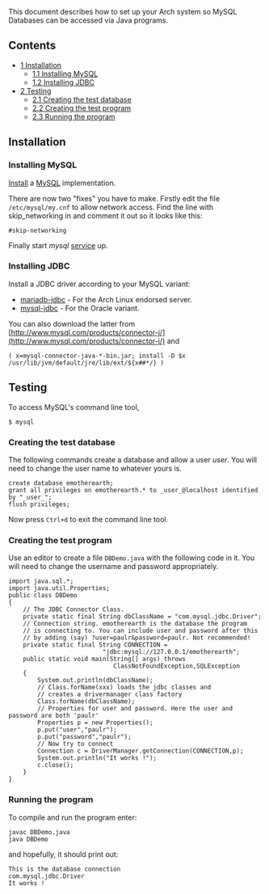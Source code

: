 This document describes how to set up your Arch system so MySQL Databases can be accessed via Java programs.

## Contents

*   [1 Installation](#Installation)
    *   [1.1 Installing MySQL](#Installing_MySQL)
    *   [1.2 Installing JDBC](#Installing_JDBC)
*   [2 Testing](#Testing)
    *   [2.1 Creating the test database](#Creating_the_test_database)
    *   [2.2 Creating the test program](#Creating_the_test_program)
    *   [2.3 Running the program](#Running_the_program)

## Installation

### Installing MySQL

[Install](/index.php/Install "Install") a [MySQL](/index.php/MySQL "MySQL") implementation.

There are now two "fixes" you have to make. Firstly edit the file `/etc/mysql/my.cnf` to allow network access. Find the line with skip_networking in and comment it out so it looks like this:

```
#skip-networking

```

Finally start _mysql_ [service](/index.php/Daemon "Daemon") up.

### Installing JDBC

Install a JDBC driver according to your MySQL variant:

*   [mariadb-jdbc](https://aur.archlinux.org/packages/mariadb-jdbc/) - For the Arch Linux endorsed server.
*   [mysql-jdbc](https://aur.archlinux.org/packages/mysql-jdbc/) - For the Oracle variant.

You can also download the latter from [http://www.mysql.com/products/connector-j/](http://www.mysql.com/products/connector-j/) and

```
( x=mysql-connector-java-*-bin.jar; install -D $x /usr/lib/jvm/default/jre/lib/ext/${x##*/} )

```

## Testing

To access MySQL's command line tool,

```
$ mysql

```

### Creating the test database

The following commands create a database and allow a user _user_. You will need to change the user name to whatever yours is.

```
create database emotherearth;
grant all privileges on emotherearth.* to _user_@localhost identified by "_user_";
flush privileges;

```

Now press `Ctrl+d` to exit the command line tool.

### Creating the test program

Use an editor to create a file `DBDemo.java` with the following code in it. You will need to change the username and password appropriately.

```
import java.sql.*;
import java.util.Properties;
public class DBDemo
{
    // The JDBC Connector Class.
    private static final String dbClassName = "com.mysql.jdbc.Driver";
    // Connection string. emotherearth is the database the program
    // is connecting to. You can include user and password after this
    // by adding (say) ?user=paulr&password=paulr. Not recommended!
    private static final String CONNECTION =
                          "jdbc:mysql://127.0.0.1/emotherearth";
    public static void main(String[] args) throws
                             ClassNotFoundException,SQLException
    {
        System.out.println(dbClassName);
        // Class.forName(xxx) loads the jdbc classes and
        // creates a drivermanager class factory
        Class.forName(dbClassName);
        // Properties for user and password. Here the user and password are both 'paulr'
        Properties p = new Properties();
        p.put("user","paulr");
        p.put("password","paulr");
        // Now try to connect
        Connection c = DriverManager.getConnection(CONNECTION,p);
        System.out.println("It works !");
        c.close();
    }
}
```

### Running the program

To compile and run the program enter:

```
javac DBDemo.java
java DBDemo

```

and hopefully, it should print out:

```
This is the database connection
com.mysql.jdbc.Driver
It works !

```